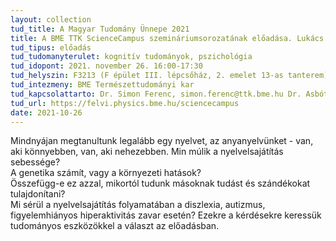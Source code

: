 ```yaml
---
layout: collection
tud_title: A Magyar Tudomány Ünnepe 2021
title: A BME TTK ScienceCampus szemináriumsorozatának előadása. Lukács Ágnes (BME TTK, Kognitív Tudományi Tanszék) A nyelvelsajátítás építőkövei és a nyelvi fejlődés zavarai
tud_tipus: előadás
tud_tudomanyterulet: kognitív tudományok, pszichológia
tud_idopont: 2021. november 26. 16:00-17:30
tud_helyszin: F3213 (F épület III. lépcsőház, 2. emelet 13-as tanterem)
tud_intezmeny: BME Természettudományi kar
tud_kapcsolattarto: Dr. Simon Ferenc, simon.ferenc@ttk.bme.hu Dr. Asbóth János, asboth.janos@ttk.bme.hu 
tud_url: https://felvi.physics.bme.hu/sciencecampus
date: 2021-10-26
---
```

Mindnyájan megtanultunk legalább egy nyelvet, az anyanyelvünket - van, aki könnyebben, van, aki nehezebben. Min múlik a nyelvelsajátítás sebessége? <br>
A genetika számít, vagy a környezeti hatások? <br>
Összefügg-e ez azzal, mikortól tudunk másoknak tudást és szándékokat tulajdonítani? <br>
Mi sérül a nyelvelsajátítás folyamatában a diszlexia, autizmus,  figyelemhiányos hiperaktivitás zavar esetén? Ezekre a kérdésekre keressük tudományos eszközökkel a választ az előadásban.
